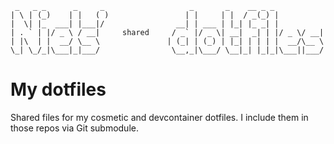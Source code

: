 ```
 _   _ _      _     _                   _       _    __ _ _
| \ | (_)    | |   ( )                 | |     | |  / _(_) |
|  \| |_  ___| |___|/                __| | ___ | |_| |_ _| |
| . ` | |/ _ \ / __|     shared     / _` |/ _ \| __|  _| | |/ _ \/ __|
| |\  | |  __/ \__ \               | (_| | (_) | |_| | | | |  __/\__ \
\_| \_/_|\___|_|___/                \__,_|\___/ \__|_| |_|_|\___||___/
```
# My dotfiles
Shared files for my cosmetic and devcontainer dotfiles. 
I include them in those repos via Git submodule.
